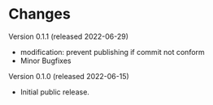 
Changes
=======

Version 0.1.1 (released 2022-06-29)

- modification: prevent publishing if commit not conform
- Minor Bugfixes

Version 0.1.0 (released 2022-06-15)

- Initial public release.
